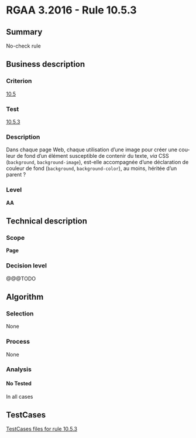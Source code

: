 # RGAA 3.2016 - Rule 10.5.3

## Summary
No-check rule


## Business description

### Criterion
[10.5](http://references.modernisation.gouv.fr/rgaa-accessibilite/criteres.html#crit-10-5)

### Test
[10.5.3](http://references.modernisation.gouv.fr/rgaa-accessibilite/criteres.html#test-10-5-3)

### Description
<div lang="fr">Dans chaque page Web, chaque utilisation d&#x2019;une image pour cr&#xE9;er une couleur de fond d&#x2019;un &#xE9;l&#xE9;ment susceptible de contenir du texte, <i>via</i> CSS (<code lang="en">background</code>, <code lang="en">background-image</code>), est-elle accompagn&#xE9;e d&#x2019;une d&#xE9;claration de couleur de fond (<code lang="en">background</code>, <code lang="en">background-color</code>), au moins, h&#xE9;rit&#xE9;e d&#x2019;un parent&nbsp;?</div>

### Level
**AA**


## Technical description

### Scope
**Page**

### Decision level
@@@TODO


## Algorithm

### Selection
None

### Process
None

### Analysis

#### No Tested
In all cases


##  TestCases

[TestCases files for rule 10.5.3](https://github.com/Asqatasun/Asqatasun/tree/develop/rules/rules-rgaa3.2016/src/test/resources/testcases/rgaa32016/Rgaa32016Rule100503/)


